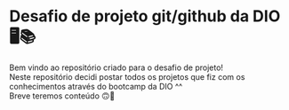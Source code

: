 # Desafio de projeto git/github da DIO 🖥📚

Bem vindo ao repositório criado para o desafio de projeto!  
Neste repositório decidi postar todos os projetos que fiz com os conhecimentos através do bootcamp da DIO ^^  
Breve teremos conteúdo 🙃🚀  

                                                                                                                                                                 
